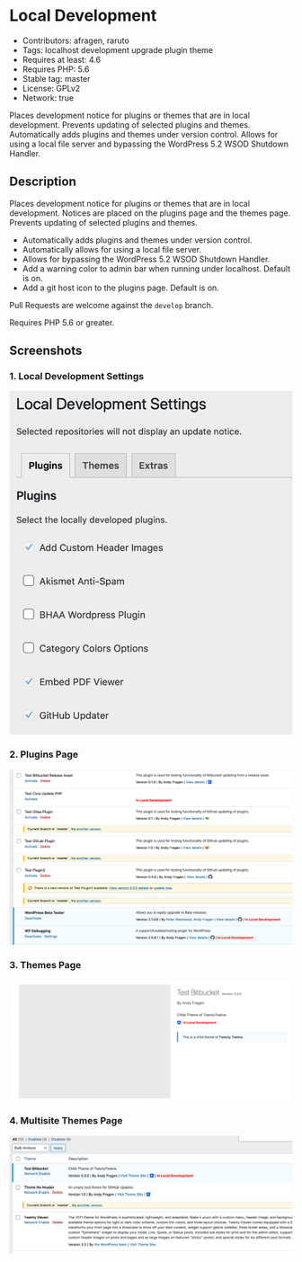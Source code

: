 # Local Development
* Contributors: afragen, raruto
* Tags: localhost development upgrade plugin theme
* Requires at least: 4.6
* Requires PHP: 5.6
* Stable tag: master
* License: GPLv2
* Network: true

Places development notice for plugins or themes that are in local development. Prevents updating of selected plugins and themes. Automatically adds plugins and themes under version control. Allows for using a local file server and bypassing the WordPress 5.2 WSOD Shutdown Handler.

## Description
Places development notice for plugins or themes that are in local development. Notices are placed on the plugins page and the themes page. Prevents updating of selected plugins and themes.

* Automatically adds plugins and themes under version control.
* Automatically allows for using a local file server.
* Allows for bypassing the WordPress 5.2 WSOD Shutdown Handler.
* Add a warning color to admin bar when running under localhost. Default is on.
* Add a git host icon to the plugins page. Default is on.

Pull Requests are welcome against the `develop` branch.

Requires PHP 5.6 or greater.

## Screenshots

### 1. Local Development Settings
![Local Development Settings](./.wordpress-org/screenshot-1.png)

### 2. Plugins Page
![Plugins Page](./.wordpress-org/screenshot-2.png)

### 3. Themes Page
![Themes Page](./.wordpress-org/screenshot-3.png)

### 4. Multisite Themes Page
![Multisite Themes Page](./.wordpress-org/screenshot-4.png)
